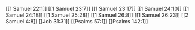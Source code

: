[[1 Samuel 22:1]]
[[1 Samuel 23:7]]
[[1 Samuel 23:17]]
[[1 Samuel 24:10]]
[[1 Samuel 24:18]]
[[1 Samuel 25:28]]
[[1 Samuel 26:8]]
[[1 Samuel 26:23]]
[[2 Samuel 4:8]]
[[Job 31:31]]
[[Psalms 57:1]]
[[Psalms 142:1]]
